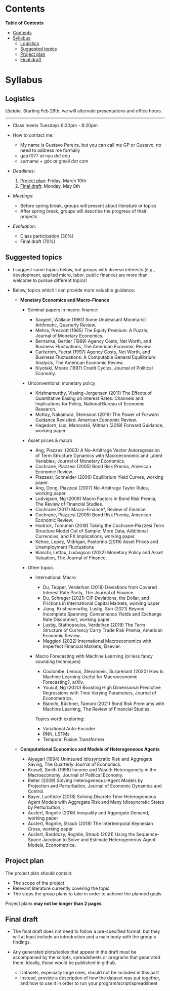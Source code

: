 # Contents
<!-- markdown-toc start - Don't edit this section. Run M-x markdown-toc-refresh-toc -->
**Table of Contents**

- [Contents](#contents)
- [Syllabus](#syllabus)
    - [Logistics](#logistics)
    - [Suggested topics](#suggested-topics)
    - [Project plan](#project-plan)
    - [Final draft](#final-draft)

<!-- markdown-toc end -->
 
# Syllabus


## Logistics

*Update.* Starting Feb 28th, we will alternate presentations and office hours.

---------

- Class meets Tuesdays 6:20pm - 8:20pm
- How to contact me: 
  + My name is Gustavo Pereira, but you can call me GP or Gustavo, no need to address me formally
  + gap7077 *at* nyu *dot* edu
  + surname + gdc *at* gmail *dot* com

- *Deadlines*:
    1. [Project plan](#project-plan): Friday, March 10th 
    2. [Final draft](#final-draft): Monday, May 8th
   
- *Meetings*:
    + Before spring break, groups will present about literature or topics
    + After spring break, groups will describe the progress of their projects

- *Evaluation*: 
    + Class participation (30%)
    + Final draft (70%)


## Suggested topics

- I suggest some topics below, but groups with diverse interests (e.g., development, applied micro, labor, public finance) are more than welcome to pursue different topics!

- Below, topics which I can provide more valuable guidance:

  + **Monetary Economics and Macro-Finance**

    - Seminal papers in macro-finance:
        - Sargent, Wallace (1981) Some Unpleasant Monetarist Arithmetic, Quarterly Review.
        - Mehra, Prescott (1985) The Equity Premium: A Puzzle, Journal of Monetary Economics.
        - Bernanke, Gertler (1989) Agency Costs, Net Worth, and Business Fluctuations, The American Economic Review.
        - Carlstrom, Fuerst (1997) Agency Costs, Net Worth, and Business Fluctuations: A Computable General Equilibrium Analysis, The American Economic Review.
        - Kiyotaki, Moore (1997) Credit Cycles, Journal of Political Economy.

    - Unconventional monetary policy 
        - Krishnamurthy, Vissing-Jorgensen (2011) The Effects of Quantitative Easing on Interest Rates: Channels and Implications for Policy, National Bureau of Economic Research.
        - McKay, Nakamura, Steinsson (2016) The Power of Forward Guidance Revisited, American Economic Review.
        - Hagedorn, Luo, Manovskii, Mitman (2018) Forward Guidance, working paper.
 
    - Asset prices & macro
        - Ang, Piazzesi (2003) A No-Arbitrage Vector Autoregression of Term Structure Dynamics with Macroeconomic and Latent Variables, Journal of Monetary Economics.
        - Cochrane, Piazzesi (2005) Bond Risk Premia, American Economic Review.
        - Piazzesi, Schneider (2006) Equilibrium Yield Curves, working paper.
        - Ang, Dong, Piazzesi (2007) No-Arbitrage Taylor Rules, working paper.
        - Ludvigson, Ng (2009) Macro Factors in Bond Risk Premia, The Review of Financial Studies.
        - Cochrane (2017) Macro-Finance*, Review of Finance.
        - Cochrane, Piazzesi (2005) Bond Risk Premia, American Economic Review.
        - Hodrick, Tomunen (2018) Taking the Cochrane-Piazzesi Term Structure Model Out of Sample: More Data, Additional Currencies, and FX Implications, working paper.
        - Kehoe, Lopez, Midrigan, Pastorino (2019) Asset Prices and Unemployment Fluctuations
        - Bianchi, Lettau, Ludvigson (2022) Monetary Policy and Asset Valuation, The Journal of Finance.

    - Other topics 
        + International Macro
          - Du, Tepper, Verdelhan (2018) Deviations from Covered Interest Rate Parity, The Journal of Finance.
          - Du, Schreger (2021) CIP Deviations, the Dollar, and Frictions in International Capital Markets, working paper
          - Jiang, Krishnamurthy, Lustig, Sun (2021) Beyond Incomplete Spanning: Convenience Yields and Exchange Rate Disconnect, working paper.
          - Lustig, Stathopoulos, Verdelhan (2019) The Term Structure of Currency Carry Trade Risk Premia, American Economic Review.
          - Maggiori (2022) International Macroeconomics with Imperfect Financial Markets, Elsevier.

        + Macro Forecasting with Machine Learning (or less fancy sounding techniques)
          - Coulombe, Leroux, Stevanovic, Surprenant (2020) How Is Machine Learning Useful for Macroeconomic Forecasting?, arXiv.
          - Yousuf, Ng (2020) Boosting High Dimensional Predictive Regressions with Time Varying Parameters, Journal of Econometrics.
          - Bianchi, Büchner, Tamoni (2021) Bond Risk Premiums with Machine Learning, The Review of Financial Studies.
          
          Topics worth exploring:

            + Variational Auto-Encoder
            + RNN, LSTMs 
            + Temporal Fusion Transformer
 
  + **Computational Economics and Models of Heterogeneous Agents**
       - Aiyagari (1994) Uninsured Idiosyncratic Risk and Aggregate Saving, The Quarterly Journal of Economics.
       - Krusell, Smith (1998) Income and Wealth Heterogeneity in the Macroeconomy, Journal of Political Economy.
       - Reiter (2009) Solving Heterogeneous-Agent Models by Projection and Perturbation, Journal of Economic Dynamics and Control.
       - Bayer, Luetticke (2018) Solving Discrete Time Heterogeneous Agent Models with Aggregate Risk and Many Idiosyncratic States by Perturbation, .
       - Auclert, Rognlie (2018) Inequality and Aggregate Demand, working paper
       - Auclert, Rognlie, Straub (2018) The Intertemporal Keynesian Cross, working paper
       - Auclert, Bardóczy, Rognlie, Straub (2021) Using the Sequence-Space Jacobian to Solve and Estimate Heterogeneous-Agent Models, Econometrica.

## Project plan

The project plan should contain:

- The scope of the project
- Relevant literature currently covering the topic
- The steps the group plans to take in order to achieve the planned goals 

Project plans **may not be longer than 2 pages**.


## Final draft

- The final draft does not need to follow a pre-specified format, but they will at least include an introduction and a main body with the group's findings. 

- Any generated plots/tables that appear in the draft must be accompanied by the scripts, spreadsheets or programs that generated them. Ideally, those would be published in github. 
    + Datasets, especially large ones, should not be included in this part
    + Instead, provide a description of how the dataset was put together, and how to use it in order to run your program/script/spreadsheet
